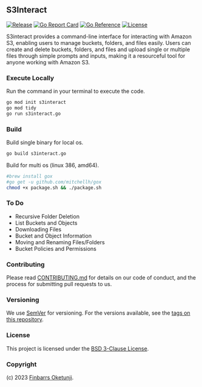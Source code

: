 ## S3Interact

[![Release](https://img.shields.io/github/release/0xnu/s3interact.svg)](https://github.com/0xnu/s3interact/releases/latest)
[![Go Report Card](https://goreportcard.com/badge/github.com/0xnu/s3interact)](https://goreportcard.com/report/github.com/0xnu/s3interact)
[![Go Reference](https://pkg.go.dev/badge/github.com/0xnu/s3interact.svg)](https://pkg.go.dev/github.com/0xnu/s3interact)
[![License](https://img.shields.io/github/license/0xnu/s3interact)](/LICENSE)

S3interact provides a command-line interface for interacting with Amazon S3, enabling users to manage buckets, folders, and files easily. Users can create and delete buckets, folders, and files and upload single or multiple files through simple prompts and inputs, making it a resourceful tool for anyone working with Amazon S3.

### Execute Locally

Run the command in your terminal to execute the code.

```sh
go mod init s3interact
go mod tidy
go run s3interact.go
```

### Build

Build single binary for local os.

```sh
go build s3interact.go
```

Build for multi os (linux 386, amd64).

```sh
#brew install gox
#go get -u github.com/mitchellh/gox
chmod +x package.sh && ./package.sh
```

### To Do

+ Recursive Folder Deletion
+ List Buckets and Objects
+ Downloading Files
+ Bucket and Object Information
+ Moving and Renaming Files/Folders
+ Bucket Policies and Permissions

### Contributing

Please read [CONTRIBUTING.md](https://gist.github.com/PurpleBooth/b24679402957c63ec426) for details on our code of conduct, and the process for submitting pull requests to us.

### Versioning

We use [SemVer](http://semver.org/) for versioning. For the versions available, see the [tags on this repository](https://github.com/Cloudeya/coronavirusapi-wrapper/tags).

### License

This project is licensed under the [BSD 3-Clause License](./LICENSE).

### Copyright

(c) 2023 [Finbarrs Oketunji](https://finbarrs.eu).